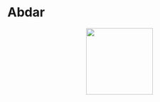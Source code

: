 # Abdar

<p align="center">
  <img src="https://user-images.githubusercontent.com/111075393/236852173-4eea0da2-5953-4bd5-a881-e7c8109b6510.jpeg" width="150" />
</p>


